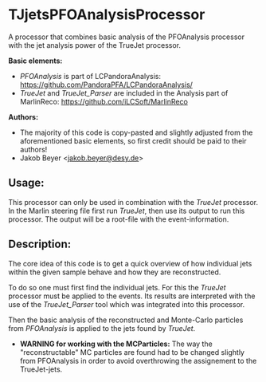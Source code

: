 TJjetsPFOAnalysisProcessor
====================
A processor that combines basic analysis of the PFOAnalysis processor with the jet analysis power of the TrueJet processor.

**Basic elements:**
  -  *PFOAnalysis* is part of LCPandoraAnalysis: https://github.com/PandoraPFA/LCPandoraAnalysis/
  - *TrueJet* and *TrueJet_Parser* are included in the Analysis part of MarlinReco: https://github.com/iLCSoft/MarlinReco

**Authors:**
  - The majority of this code is copy-pasted and slightly adjusted from the aforementioned basic elements, so first credit should be paid to their authors!
  - Jakob Beyer  <<jakob.beyer@desy.de>>

Usage:
---------------------
This processor can only be used in combination with the *TrueJet* processor. In the Marlin steering file first run *TrueJet*, then use its output to run this processor. The output will be a root-file with the event-information.


Description:
---------------------

The core idea of this code is to get a quick overview of how individual jets within the given sample behave and how they are reconstructed.

To do so one must first find the individual jets. For this the *TrueJet* processor must be applied to the events. Its results are interpreted with the use of the *TrueJet_Parser* tool which was integrated into this processor.

Then the basic analysis of the reconstructed and Monte-Carlo particles from *PFOAnalysis* is applied to the jets found by *TrueJet*.

  - **WARNING for working with the MCParticles:** The way the "reconstructable" MC particles are found had to be changed slightly from PFOAnalysis in order to avoid overthrowing the assignement to the TrueJet-jets.
